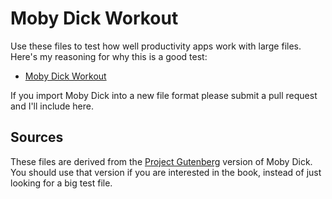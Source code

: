 # Moby Dick Workout

Use these files to test how well productivity apps work with large files. Here's my reasoning for why this is a good test:

- [Moby Dick Workout](https://www.hogbaysoftware.com/posts/moby-dick-workout/)

If you import Moby Dick into a new file format please submit a pull request and I'll include here.

## Sources

These files are derived from the [Project Gutenberg](https://www.gutenberg.org/ebooks/2701) version of Moby Dick. You should use that version if you are interested in the book, instead of just looking for a big test file.